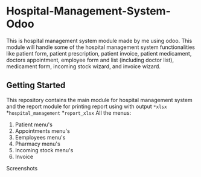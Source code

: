 # Hospital-Management-System-Odoo

This is hospital management system module made by me using odoo. This module will handle some of the hospital management system functionalities like patient form, patient prescription, patient invoice, patient medicament, doctors appointment, employee form and list (including doctor list), medicament form, incoming stock wizard, and invoice wizard. 

## Getting Started

This repository contains the main module for hospital management system and the report module for printing report using with output `*xlsx`
*`hospital_management`
*`report_xlsx`
All the menus:

1. Patient menu's
2. Appointments menu's
3. Eemployees menu's
4. Pharmacy menu's
5. Incoming stock menu's
6. Invoice


Screenshots
